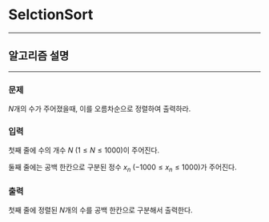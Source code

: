 # SelctionSort
---
## 알고리즘 설명

---
### 문제
$N$개의 수가 주어졌을때, 이를 오름차순으로 정렬하여 출력하라.

### 입력
첫째 줄에 수의 개수 $N$ $(1 \leq N \leq 1000)$이 주어진다.

둘째 줄에는 공백 한칸으로 구분된 정수 $x_n$ $(-1000 \leq x_n \leq 1000)$가 주어진다. 

### 출력
첫째 줄에 정렬된 $N$개의 수를 공백 한칸으로 구분해서 출력한다.